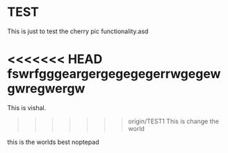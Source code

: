 TEST
====

This is just to test the cherry pic functionality.asd

<<<<<<< HEAD
fswrfgggeargergegegegerrwgegewgwregwergw
=======
 This  is vishal.
>>>>>>> origin/TEST1
This is change the world

this is the worlds best noptepad
